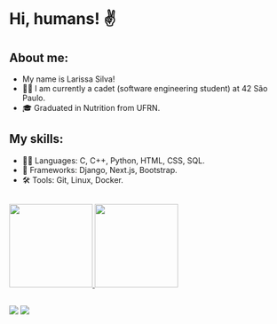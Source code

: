 # Hi, humans! :v:

## About me:
- My name is Larissa Silva! 
- 👨‍🚀 I am currently a cadet (software engineering student) at 42 São Paulo.
- 🎓 Graduated in Nutrition from UFRN.

## My skills:
- 👨‍💻 Languages: C, C++, Python, HTML, CSS, SQL.
- 🧰 Frameworks: Django, Next.js, Bootstrap.
-  🛠️ Tools: Git, Linux, Docker.

##

<div align="left">
  <a href="https://github.com/leaozim">
  <img height="150em" src="https://github-readme-stats.vercel.app/api?username=leaozim&show_icons=true&theme=nord&include_all_commits=true&count_private=true"/>
  <img height="150em" src="https://github-readme-stats.vercel.app/api/top-langs/?username=leaozim&layout=compact&langs_count=7&theme=nord"/>
</div>

  
##
 
<div> 
  <a href="https://www.instagram.com/leaozim_/" target="_blank"><img src="https://img.shields.io/badge/-Instagram-%23E4405F?style=for-the-badge&logo=instagram&logoColor=white" target="_blank"></a>
  <a href="https://www.linkedin.com/in/larissa-silva-tech/" target="_blank"><img src="https://img.shields.io/badge/-LinkedIn-%230077B5?style=for-the-badge&logo=linkedin&logoColor=white" target="_blank"></a> 
